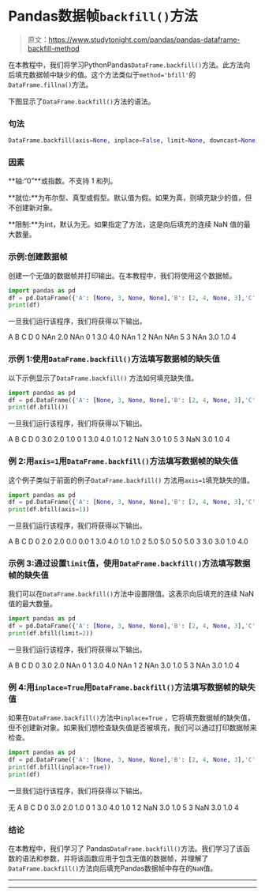# Pandas数据帧`backfill()`方法

> 原文：<https://www.studytonight.com/pandas/pandas-dataframe-backfill-method>

在本教程中，我们将学习PythonPandas`DataFrame.backfill()`方法。此方法向后填充数据帧中缺少的值。这个方法类似于`method='bfill'`的`DataFrame.fillna()`方法。

下图显示了`DataFrame.backfill()`方法的语法。

### 句法

```py
DataFrame.backfill(axis=None, inplace=False, limit=None, downcast=None)
```

### 因素

**轴:“0”**或指数。不支持 1 和列。

**就位:**为布尔型、真型或假型。默认值为假。如果为真，则填充缺少的值，但不创建新对象。

**限制:**为int，默认为无。如果指定了方法，这是向后填充的连续 NaN 值的最大数量。

### 示例:创建数据帧

创建一个无值的数据帧并打印输出。在本教程中，我们将使用这个数据帧。

```py
import pandas as pd
df = pd.DataFrame({'A': [None, 3, None, None],'B': [2, 4, None, 3],'C': [None, None, None, 1],'D': [0, 1, 5, 4]}, columns=['A', 'B', 'C', 'D'])
print(df)
```

一旦我们运行该程序，我们将获得以下输出。

A B C D
0 NAn 2.0 NAn 0
1 3.0 4.0 NAn 1
2 NAn NAn 5
3 NAn 3.0 1.0 4

### 示例 1:使用`DataFrame.backfill()`方法填写数据帧的缺失值

以下示例显示了`DataFrame.backfill()` 方法如何填充缺失值。

```py
import pandas as pd
df = pd.DataFrame({'A': [None, 3, None, None],'B': [2, 4, None, 3],'C': [None, None, None, 1],'D': [0, 1, 5, 4]}, columns=['A', 'B', 'C', 'D'])
print(df.bfill())
```

一旦我们运行该程序，我们将获得以下输出。

A B C D
0 3.0 2.0 1.0 0
1 3.0 4.0 1.0 1
2 NaN 3.0 1.0 5
3 NaN 3.0 1.0 4

### 例 2:用`axis=1`用`DataFrame.backfill()`方法填写数据帧的缺失值

这个例子类似于前面的例子`DataFrame.backfill()` 方法用`axis=1`填充缺失的值。

```py
import pandas as pd
df = pd.DataFrame({'A': [None, 3, None, None],'B': [2, 4, None, 3],'C': [None, None, None, 1],'D': [0, 1, 5, 4]}, columns=['A', 'B', 'C', 'D'])
print(df.bfill(axis=1))
```

一旦我们运行该程序，我们将获得以下输出。

A B C D
0 2.0 2.0 0.0 0.0
1 3.0 4.0 1.0 1.0
2 5.0 5.0 5.0 5.0
3 3.0 3.0 1.0 4.0

### 示例 3:通过设置`limit`值，使用`DataFrame.backfill()`方法填写数据帧的缺失值

我们可以在`DataFrame.backfill()`方法中设置限值。这表示向后填充的连续 NaN 值的最大数量。

```py
import pandas as pd
df = pd.DataFrame({'A': [None, 3, None, None],'B': [2, 4, None, 3],'C': [None, None, None, 1],'D': [0, 1, 5, 4]}, columns=['A', 'B', 'C', 'D'])
print(df.bfill(limit=2))
```

一旦我们运行该程序，我们将获得以下输出。

A B C D
0 3.0 2.0 NAn 0
1 3.0 4.0 NAn 1
2 NAn 3.0 1.0 5
3 NAn 3.0 1.0 4

### 例 4:用`inplace=True`用`DataFrame.backfill()`方法填写数据帧的缺失值

如果在`DataFrame.backfill()`方法中`inplace=True` ，它将填充数据帧的缺失值，但不创建新对象。如果我们想检查缺失值是否被填充，我们可以通过打印数据帧来检查。

```py
import pandas as pd
df = pd.DataFrame({'A': [None, 3, None, None],'B': [2, 4, None, 3],'C': [None, None, None, 1],'D': [0, 1, 5, 4]}, columns=['A', 'B', 'C', 'D'])
print(df.bfill(inplace=True))
print(df)
```

一旦我们运行该程序，我们将获得以下输出。

无
A B C D
0 3.0 2.0 1.0 0
1 3.0 4.0 1.0 1
2 NaN 3.0 1.0 5
3 NaN 3.0 1.0 4

### 结论

在本教程中，我们学习了 Pandas`DataFrame.backfill()`方法。我们学习了该函数的语法和参数，并将该函数应用于包含无值的数据帧，并理解了`DataFrame.backfill()`方法向后填充Pandas数据帧中存在的`NaN`值。

* * *

* * *
